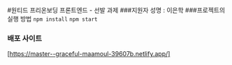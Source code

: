 #원티드 프리온보딩 프론트엔드 - 선발 과제
###지원자 성명 : 이은학
###프로젝트의 실행 방법
`npm install`
`npm start`
### 배포 사이트
[https://master--graceful-maamoul-39607b.netlify.app/]